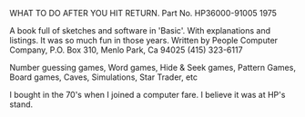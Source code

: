 WHAT TO DO AFTER YOU HIT RETURN.  Part No. HP36000-91005  1975

A book full of sketches and software in 'Basic'. With explanations and listings. It was so much fun in those years.
Written by  People Computer Company, P.O. Box 310, Menlo Park, Ca 94025    (415) 323-6117

Number guessing games, Word games, Hide & Seek games, Pattern Games, Board games, Caves, Simulations, Star Trader, etc

I bought in the 70's when I joined a computer fare. I believe it was at HP's stand.

